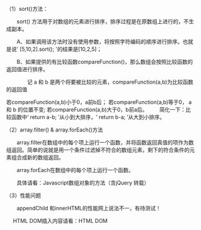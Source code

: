 （1）sort()方法：

　　sort() 方法用于对数组的元素进行排序，排序过程是在原数组上进行的，不生成副本。

　　A、如果调用该方法时没有使用参数，将按照字符编码的顺序进行排序。也就是说' [5,10,2].sort(); '的结果是[10,2,5]；

　　B、如果提供的有比较函数compareFunction()，那么数组会按照比较函数的返回值进行排序。

　　　　记 a 和 b 是两个将要被比较的元素，compareFunction(a,b)为比较函数的返回值

若compareFunction(a,b)小于0，a前b后；
若compareFunction(a,b)等于0， a 和 b 的位置不变;
若compareFunction(a,b)大于0，b前a后。
　　简化一下：比较函数中‘ return a-b; ’从小到大排序，‘ return b-a; ’从大到小排序。

（2）array.filter()  &  array.forEach()方法

　　array.filter在数组中的每个项上运行一个函数，并将函数返回真值的项作为数组返回。简单的说就是用一个条件过滤掉不符合的数组元素，剩下的符合条件的元素组合成新的数组返回。

　　array.forEach在数组中的每个项上运行一个函数。

　　具体请看：Javascript数组对象的方法（含jQuery 转载）

（3）性能问题

　　appendChild 和innerHTML的性能网上说法不一，有待测试！

 　  HTML DOM插入内容请看：HTML DOM
